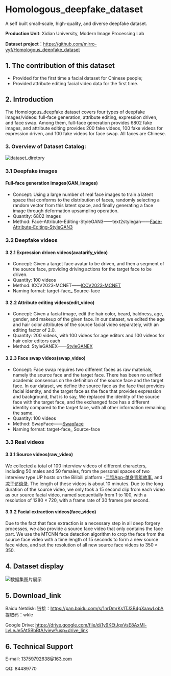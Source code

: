 # Homologous_deepfake_dataset
A self built small-scale, high-quality, and diverse deepfake dataset.

**Production Unit**: Xidian University, Modern Image Processing Lab

**Dataset project**：https://github.com/mirro-yyf/Homologous_deepfake_dataset
## 1. The contribution of this dataset
- Provided for the first time a facial dataset for Chinese people;
- Provided attribute editing facial video data for the first time.
## 2. Introduction
The Homologous_deepfake dataset covers four types of deepfake images/videos: full-face generation, attribute editing, expression driven, and face swap. Among them, full-face generation provides 6802 fake images, and attribute editing provides 200 fake videos, 100 fake videos for expression driven, and 100 fake videos for face swap. All faces are Chinese.
### 3. Overview of Dataset Catalog:
![dataset_diretory](https://github.com/mirro-yyf/Homologous_facedataset/assets/89956031/7908e479-aa1f-402e-81bf-c12d9db1834a)
### 3.1 Deepfake images
#### Full-face generation images(GAN_images)
- Concept: Using a large number of real face images to train a latent space that conforms to the distribution of faces, randomly selecting a random vector from this latent space, and finally generating a face image through deformation upsampling operation.
- Quantity: 6802 images
- Method: Face-Attribute-Editing-StyleGAN3——text2stylegan——[Face-Attribute-Editing-StyleGAN3](https://github.com/MingtaoGuo/Face-Attribute-Editing-StyleGAN3)
### 3.2 Deepfake videos
#### 3.2.1 Expression driven videos(avatarify_video)
- Concept: Given a target face avatar to be driven, and then a segment of the source face, providing driving actions for the target face to be driven.
- Quantity: 100 videos
- Method: ICCV2023-MCNET——[ICCV2023-MCNET](https://github.com/harlanhong/ICCV2023-MCNET)
- Naming format: target-face_ Source-face
#### 3.2.2 Attribute editing videos(edit_video)
- Concept: Given a facial image, edit the hair color, beard, baldness, age, gender, and makeup of the given face. In our dataset, we edited the age and hair color attributes of the source facial video separately, with an editing factor of 2.0.
- Quantity: 200 videos, with 100 videos for age editors and 100 videos for hair color editors each
- Method: StyleGANEX——[StyleGANEX](https://github.com/williamyang1991/StyleGANEX?tab=readme-ov-file)
#### 3.2.3 Face swap videos(swap_video)
- Concept: Face swap requires two different faces as raw materials, namely the source face and the target face. There has been no unified academic consensus on the definition of the source face and the target face. In our dataset, we define the source face as the face that provides facial identity, and the target face as the face that provides expression and background, that is to say, We replaced the identity of the source face with the target face, and the exchanged face has a different identity compared to the target face, with all other information remaining the same.
- Quantity: 100 videos
- Method: SwapFace——[Swapface](https://swapface.org/#/home)
- Naming format: target-face_ Source-face
### 3.3 Real videos
#### 3.3.1 Source videos(raw_video)
We collected a total of 100 interview videos of different characters, including 50 males and 50 females, from the personal spaces of two interview type UP hosts on the Bilibili platform -[二狗App-单身青年故事](https://space.bilibili.com/524930260?spm_id_from=333.337.0.0), and [凉子访谈录](https://space.bilibili.com/496688267?spm_id_from=333.337.0.0). The length of these videos is about 10 minutes. Due to the long duration of the source video, we only took a 15 second clip from each video as our source facial video, named sequentially from 1 to 100, with a resolution of 1280 × 720, with a frame rate of 30 frames per second.
#### 3.3.2 Facial extraction videos(face_video)
Due to the fact that face extraction is a necessary step in all deep forgery processes, we also provide a source face video that only contains the face part. We use the MTCNN face detection algorithm to crop the face from the source face video with a time length of 15 seconds to form a new source face video, and set the resolution of all new source face videos to 350 × 350.
## 4. Dataset display
![数据集图片展示](https://github.com/mirro-yyf/Homologous_facedataset/assets/89956031/31039df1-29d8-4fe2-801a-38d23a20ab6d)
## 5. Download_link
Baidu Netdisk: 链接：https://pan.baidu.com/s/1nrDmrKs1TJ3B4gXaawLobA 
提取码：wkle

Google Drive: https://drive.google.com/file/d/1y9KEtJqxVsE8AxMl-LyLeJe5AtSBbBtA/view?usp=drive_link
## 6. Technical Support
E-mail: 13759792638@163.com

QQ: 84489770
